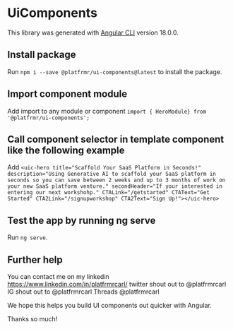 # UiComponents

This library was generated with [Angular CLI](https://github.com/angular/angular-cli) version 18.0.0.

## Install package

Run `npm i --save @platfrmr/ui-components@latest` to install the package.

## Import component module

Add import to any module or component `import { HeroModule} from '@platfrmr/ui-components';`

## Call component selector in template component like the following example

Add `<uic-hero title="Scaffold Your SaaS Platform in Seconds!" description="Using Generative AI to scaffold your SaaS platform in seconds so you can save between 2 weeks and up to 3 months of work on your new SaaS platform venture." secondHeader="If your interested in entering our next workshohp." CTALink="/getstarted" CTAText="Get Started" CTA2Link="/signupworkshop" CTA2Text="Sign Up!"></uic-hero>`

## Test the app by running ng serve

Run `ng serve`.

## Further help

You can contact me on my linkedin https://www.linkedin.com/in/platfrmrcarl/
twitter shout out to @platfrmrcarl
IG shout out to @platfrmrcarl
Threads @platfrmrcarl

We hope this helps you build UI components out quicker with Angular.

Thanks so much!
